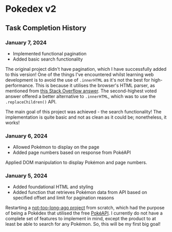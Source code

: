 # Pokedex v2

## Task Completion History

### January 7, 2024

- Implemented functional pagination
- Added basic search functionality

The original project didn't have pagination, which I have successfully added to this version! One of the things I've encountered whilst learning web development is to avoid the use of `.innerHTML` as it's not the best for high-performance. This is because it utilises the browser's HTML parser, as mentioned from [this Stack Overflow answer](https://stackoverflow.com/questions/3955229/remove-all-child-elements-of-a-dom-node-in-javascript). The second-highest voted answer offered a better alternative to `.innerHTML`, which was to use the `.replaceChildren()` API.

The main goal of this project was achieved - the search functionality! The implementation is quite basic and not as clean as it could be; nonetheless, it works!

### January 6, 2024

- Allowed Pokémon to display on the page
- Added page numbers based on response from PokéAPI

Applied DOM manipulation to display Pokémon and page numbers.

### January 5, 2024

- Added foundational HTML and styling
- Added function that retrieves Pokémon data from API based on specified offset and limit for pagination reasons

Restarting a [not-too-long-ago project](https://github.com/marielle-lopez/pokedex) from scratch, which had the purpose of being a Pokédex that utilised the free [PokéAPI](https://pokeapi.co/). I currently do not have a complete set of features to implement in mind, except the product to at least be able to search for any Pokémon. So, this will be my first big goal!
